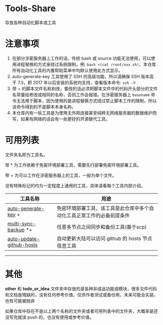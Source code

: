 # Tools-Share

存放各种自动化脚本或工具

# 注意事项

1. 在部分涉密服务器上工作的话，传统 bash 或 source 功能无法使用，可以使用进程替换的方式来绕过系统限制，例: `bash <(cat /root/xxx.sh)`，本仓库所有自动化工具的内置帮助菜单中均默认使用此方式显示。
2. auto-generate-key 工具使用了 SSH 的高级功能，所以请确保 SSH 版本高于 7.3，即 2017 年以后安装的系统均支持，查看版本命令: `ssh -V`
3. 带 + 的脚本文件名称别改，要改的话必须把脚本文件中的代码开头部分的文件名常量给修改成相同的名称，否则工作会报错。在涉密服务器上 `basename` 命令无法用于脚本，因为使用的是进程替换方式绕过禁止脚本工作的限制，所以该命令得到的不是脚本本身名称。
4. 本仓库内有一些工具是为使用无外网连接甚至纯粹无网络服务器的数据维护而写，如果有网络的话会有一些更好的开源替代工具。

# 可用列表

文件夹名即为工具名。

带 * 为工作依赖于免密环境部署工具，需要先行部署免密环境部署工具。

带 + 为可以工作在涉密服务器上的工具，一般为单个文件。

没有特殊标记的均为一定程度上通用的工具，具体请看每个工具内部介绍。

| 工具名称                                                                                                    |用途|
|---------------------------------------------------------------------------------------------------------|---|
| [auto-generate-key](https://gitlab.com/mylovesaber/anshare/-/tree/main/auto-generate-key) +             |免密环境部署工具，该工具是此仓库中多个自动化工具正常工作的必备前提条件|
| [multi-sync-backup](https://gitlab.com/mylovesaber/anshare/-/tree/main/multi-sync-backup) *+            |任意多节点之间同步和备份工具(基于scp)|
| [auto-update-github-hosts](https://gitlab.com/mylovesaber/anshare/-/tree/main/auto-update-github-hosts) |自动更新大陆可以访问 github 的 hosts 节点信息工具|

---

# 其他

**other** 和 **todo_or_idea** 文件夹中存放的是各种非成品功能或模块，很多文件代码和文档是残缺的，没有任何参考价值，仅供作者测试或备份用，未来可能会实装，也有可能被抛弃

如果仓库中存在不是以上两个名称的文件夹或者可用列表中的文件夹，大概率是还没写完就误 push 的，也没有使用或参考价值。